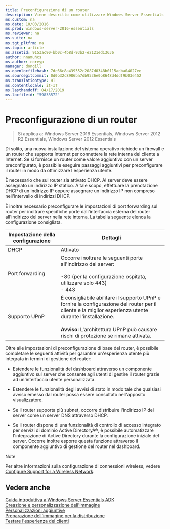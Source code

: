 ```yaml
---
title: Preconfigurazione di un router
description: Viene descritto come utilizzare Windows Server Essentials
ms.custom: na
ms.date: 10/03/2016
ms.prod: windows-server-2016-essentials
ms.reviewer: na
ms.suite: na
ms.tgt_pltfrm: na
ms.topic: article
ms.assetid: 9153ac90-bb0c-4b8d-93b2-e2121ed13636
author: nnamuhcs
ms.author: coreyp
manager: dongill
ms.openlocfilehash: 7dc66c8a439552c2087d0348b0115adba04027ee
ms.sourcegitcommit: 0d0b32c8986ba7db9536e0b8648d4ddf9b03e452
ms.translationtype: HT
ms.contentlocale: it-IT
ms.lasthandoff: 04/17/2019
ms.locfileid: "59838572"
---
```

# <a name="preconfiguring-a-router"></a>Preconfigurazione di un router

>Si applica a: Windows Server 2016 Essentials, Windows Server 2012 R2 Essentials, Windows Server 2012 Essentials

Di solito, una nuova installazione del sistema operativo richiede un firewall e un router che supporta Internet per connettere la rete interna del cliente a Internet. Se si fornisce un router come valore aggiuntivo con un server preconfigurato, è possibile eseguire passaggi aggiuntivi per preconfigurare il router in modo da ottimizzare l'esperienza utente.  
  
 È necessario che sul router sia attivato DHCP. Al server deve essere assegnato un indirizzo IP statico. A tale scopo, effettuare la prenotazione DHCP di un indirizzo IP oppure assegnare un indirizzo IP non compreso nell'intervallo di indirizzi DHCP.  
  
 È inoltre necessario preconfigurare le impostazioni di port forwarding sul router per inoltrare specifiche porte dall'interfaccia esterna del router all'indirizzo del server nella rete interna. La tabella seguente elenca la configurazione consigliata.  
  
|Impostazione della configurazione|Dettagli|  
|---------------------------|-------------|  
|DHCP|Attivato|  
|Port forwarding|Occorre inoltrare le seguenti porte all'indirizzo del server:<br /><br /> -80 (per la configurazione ospitata, utilizzare solo 443)<br />-   443|  
|Supporto UPnP|È consigliabile abilitare il supporto UPnP e fornire la configurazione del router per il cliente e la miglior esperienza utente durante l'installazione.<br /><br /> **Avviso:** L'architettura UPnP può causare rischi di protezione se rimane attivata.|  
  
 Oltre alle impostazioni di preconfigurazione di base del router, è possibile completare le seguenti attività per garantire un'esperienza utente più integrata in termini di gestione del router:  
  
-   Estendere le funzionalità del dashboard attraverso un componente aggiuntivo sul server che consente agli utenti di gestire il router grazie ad un'interfaccia utente personalizzata.  
  
-   Estendere le funzionalità degli avvisi di stato in modo tale che qualsiasi avviso emesso dal router possa essere consultato nell'apposito visualizzatore.  
  
-   Se il router supporta più subnet, occorre distribuire l'indirizzo IP del server come un server DNS attraverso DHCP.  
  
-   Se il router dispone di una funzionalità di controllo di accesso integrato per servizi di dominio Active DirectoryÂ®, è possibile automatizzare l'integrazione di Active Directory durante la configurazione iniziale del server. Occorre inoltre esporre questa funzione attraverso il componente aggiuntivo di gestione del router nel dashboard.  
  
> [!NOTE]
>  Per altre informazioni sulla configurazione di connessioni wireless, vedere [Configure Support for a Wireless Network](Configure-Support-for-a-Wireless-Network.md).  
  
## <a name="see-also"></a>Vedere anche  
 [Guida introduttiva a Windows Server Essentials ADK](Getting-Started-with-the-Windows-Server-Essentials-ADK.md)   
 [Creazione e personalizzazione dell'immagine](Creating-and-Customizing-the-Image.md)   
 [Personalizzazioni aggiuntive](Additional-Customizations.md)   
 [Preparazione dell'immagine per la distribuzione](Preparing-the-Image-for-Deployment.md)   
 [Testare l'esperienza dei clienti](Testing-the-Customer-Experience.md)